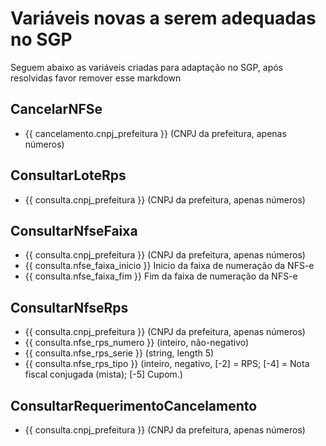 # Variáveis novas a serem adequadas no SGP

Seguem abaixo as variáveis criadas para adaptação no SGP, após resolvidas favor remover esse markdown

## CancelarNFSe
- {{ cancelamento.cnpj_prefeitura }} (CNPJ da prefeitura, apenas números)

## ConsultarLoteRps
- {{ consulta.cnpj_prefeitura }} (CNPJ da prefeitura, apenas números)

## ConsultarNfseFaixa
- {{ consulta.cnpj_prefeitura }} (CNPJ da prefeitura, apenas números)
- {{ consulta.nfse_faixa_inicio }} Inicio da faixa de numeração da NFS-e
- {{ consulta.nfse_faixa_fim }} Fim da faixa de numeração da NFS-e

## ConsultarNfseRps
- {{ consulta.cnpj_prefeitura }} (CNPJ da prefeitura, apenas números)
- {{ consulta.nfse_rps_numero }} (inteiro, não-negativo)
- {{ consulta.nfse_rps_serie }} (string, length 5)
- {{ consulta.nfse_rps_tipo }} (inteiro, negativo, [-2] = RPS; [-4] = Nota fiscal conjugada (mista); [-5] Cupom.)

## ConsultarRequerimentoCancelamento
- {{ consulta.cnpj_prefeitura }} (CNPJ da prefeitura, apenas números)

